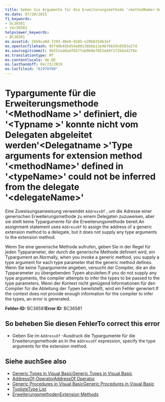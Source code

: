 ```yaml
---
title: Geben Sie Argumente für die Erweiterungsmethode '<methodName>'definiert '<typeName>'konnte nicht abgeleitet werden aus dem Delegaten'<delegateName>'
ms.date: 07/20/2015
f1_keywords:
- bc36581
- vbc36581
helpviewer_keywords:
- BC36581
ms.assetid: 2bb9ca8d-7293-40e9-9285-e20b8254b3af
ms.openlocfilehash: 05f40b45b454a0013bbbb11e9676b19c0583a17d
ms.sourcegitcommit: 9b552addadfb57fab0b9e7852ed4f1f1b8a42f8e
ms.translationtype: MT
ms.contentlocale: de-DE
ms.lasthandoff: 04/23/2019
ms.locfileid: "61970780"
---
```

# <a name="type-arguments-for-extension-method-methodname-defined-in-typename-could-not-be-inferred-from-the-delegate-delegatename"></a><span data-ttu-id="9b205-102">Typargumente für die Erweiterungsmethode '\<MethodName >' definiert, die '\<Typname >' konnte nicht vom Delegaten abgeleitet werden'\<Delegatname >'</span><span class="sxs-lookup"><span data-stu-id="9b205-102">Type arguments for extension method '\<methodName>' defined in '\<typeName>' could not be inferred from the delegate '\<delegateName>'</span></span>

<span data-ttu-id="9b205-103">Eine Zuweisungsanweisung verwendet `AddressOf` , um die Adresse einer generischen Erweiterungsmethode zu einem Delegaten zuzuweisen, aber sie stellt keine Typargumente für die Erweiterungsmethode bereit.</span><span class="sxs-lookup"><span data-stu-id="9b205-103">An assignment statement uses `AddressOf` to assign the address of a generic extension method to a delegate, but it does not supply any type arguments to the extension method.</span></span>

<span data-ttu-id="9b205-104">Wenn Sie eine generische Methode aufrufen, geben Sie in der Regel für jeden Typparameter, der durch die generische Methode definiert wird, ein Typargument an.</span><span class="sxs-lookup"><span data-stu-id="9b205-104">Normally, when you invoke a generic method, you supply a type argument for each type parameter that the generic method defines.</span></span> <span data-ttu-id="9b205-105">Wenn Sie keine Typargumente angeben, versucht der Compiler, die an die Typparameter zu übergebenden Typen abzuleiten.</span><span class="sxs-lookup"><span data-stu-id="9b205-105">If you do not supply any type arguments, the compiler attempts to infer the types to be passed to the type parameters.</span></span> <span data-ttu-id="9b205-106">Wenn der Kontext nicht genügend Informationen für den Compiler für die Ableitung der Typen bereitstellt, wird ein Fehler generiert.</span><span class="sxs-lookup"><span data-stu-id="9b205-106">If the context does not provide enough information for the compiler to infer the types, an error is generated.</span></span>

<span data-ttu-id="9b205-107">**Fehler-ID:** BC36581</span><span class="sxs-lookup"><span data-stu-id="9b205-107">**Error ID:** BC36581</span></span>

## <a name="to-correct-this-error"></a><span data-ttu-id="9b205-108">So beheben Sie diesen Fehler</span><span class="sxs-lookup"><span data-stu-id="9b205-108">To correct this error</span></span>

- <span data-ttu-id="9b205-109">Geben Sie im `AddressOf` -Ausdruck die Typargumente für die Erweiterungsmethode an.</span><span class="sxs-lookup"><span data-stu-id="9b205-109">In the `AddressOf` expression, specify the type arguments for the extension method.</span></span>

## <a name="see-also"></a><span data-ttu-id="9b205-110">Siehe auch</span><span class="sxs-lookup"><span data-stu-id="9b205-110">See also</span></span>

- [<span data-ttu-id="9b205-111">Generic Types in Visual Basic</span><span class="sxs-lookup"><span data-stu-id="9b205-111">Generic Types in Visual Basic</span></span>](../../visual-basic/programming-guide/language-features/data-types/generic-types.md)
- [<span data-ttu-id="9b205-112">AddressOf-Operator</span><span class="sxs-lookup"><span data-stu-id="9b205-112">AddressOf Operator</span></span>](../../visual-basic/language-reference/operators/addressof-operator.md)
- [<span data-ttu-id="9b205-113">Generic Procedures in Visual Basic</span><span class="sxs-lookup"><span data-stu-id="9b205-113">Generic Procedures in Visual Basic</span></span>](../../visual-basic/programming-guide/language-features/data-types/generic-procedures.md)
- [<span data-ttu-id="9b205-114">Typliste</span><span class="sxs-lookup"><span data-stu-id="9b205-114">Type List</span></span>](../../visual-basic/language-reference/statements/type-list.md)
- [<span data-ttu-id="9b205-115">Erweiterungsmethoden</span><span class="sxs-lookup"><span data-stu-id="9b205-115">Extension Methods</span></span>](../../visual-basic/programming-guide/language-features/procedures/extension-methods.md)
